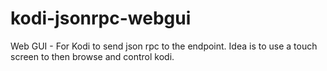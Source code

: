 # kodi-jsonrpc-webgui
Web GUI - For Kodi to send json rpc to the endpoint. Idea is to use a touch screen to then browse and control kodi. 
